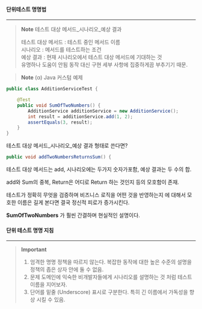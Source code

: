 
#### 단위테스트 명명법
---

>**Note**
>테스트 대상 메서드_시나리오_예상 결과 
>
>테스트 대상 메서드 : 테스트 중인 메서드 이름 \
>시나리오 : 메서드를 테스트하는 조건 \
>예상 결과 : 현재 시나리오에서 테스트 대상 메서드에 기대하는 것 \
>유명하나 도움이 안됨 동작 대신 구현 세부 사항에 집중하게끔 부추기기 때문.

>**Note**
>(α) Java 커스텀 예제

```java
public class AdditionServiceTest {

    @Test
    public void SumOfTwoNumbers() {
        AdditionService additionService = new AdditionService();
        int result = additionService.add(1, 2);
        assertEquals(3, result);
    }
}
```

테스트 대상 메서드_시나리오_예상 결과  형태로 쓴다면?

```java
public void addTwoNumbersReturnsSum() {
```

테스트 대상 메서드는 add, 시나리오에는 두가지 숫자가포함, 예상 결과는 두 수의 합.

add와 Sum의 중복, Return은 어디로 Return 하는 것인지 등의 모호함이 존재.

테스트가 정확히 무엇을 검증하며 비즈니스 로직을 어떤 것을 반영하는지 에 대해서 모호한 이름은 길게 본다면 결국 정신적 피로가 증가시킨다.

**SumOfTwoNumbers** 가 훨씬 간결하며 현실적인 설명이다.

#### 단위 테스트 명명 지침
---

>**Important**
>1. 엄격한 명명 정책을 따르지 않는다.
>   복잡한 동작에 대한 높은 수준의 설명을 정책의 좁은 상자 안에 둘 수 없음.
>2. 문제 도메인에 익숙한 비개발자들에게 시나리오를 설명하는 것 처럼 테스트 이름을 지어보자.
>3. 단어를 밑줄 (Underscore) 표시로 구분한다.
>   특히 긴 이름에서 가독성을 향상 시킬 수 있음.

